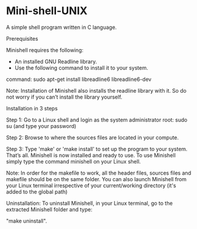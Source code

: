 # Mini-shell-UNIX
A simple shell program written in C language.

Prerequisites

Minishell requires the following:
-  An installed GNU Readline library.
-  Use the following command to install it to your system.

command: sudo apt-get install libreadline6 libreadline6-dev

Note: Installation of Minishell also installs the readline library with it. So do not worry if you can’t install the library yourself.

Installation in 3 steps

Step 1:  Go to a Linux shell and login as the system administrator root:  sudo su (and type your password)

Step 2:  Browse to where the sources files are located in your compute.

Step 3: Type 'make' or 'make install' to set up the program to your system.
That’s all. Minishell is now installed and ready to use. To use Minishell simply type the command minishell on your Linux shell. 

Note: In order for the makefile to work, all the header files, sources files and makefile should be on the same folder.
      You can also launch Minishell from your Linux terminal irrespective of your current/working directory (it's added to the global path)

Uninstallation:
To uninstall Minishell, in your Linux terminal, go to the extracted Minishell folder and type: 

"make uninstall".
